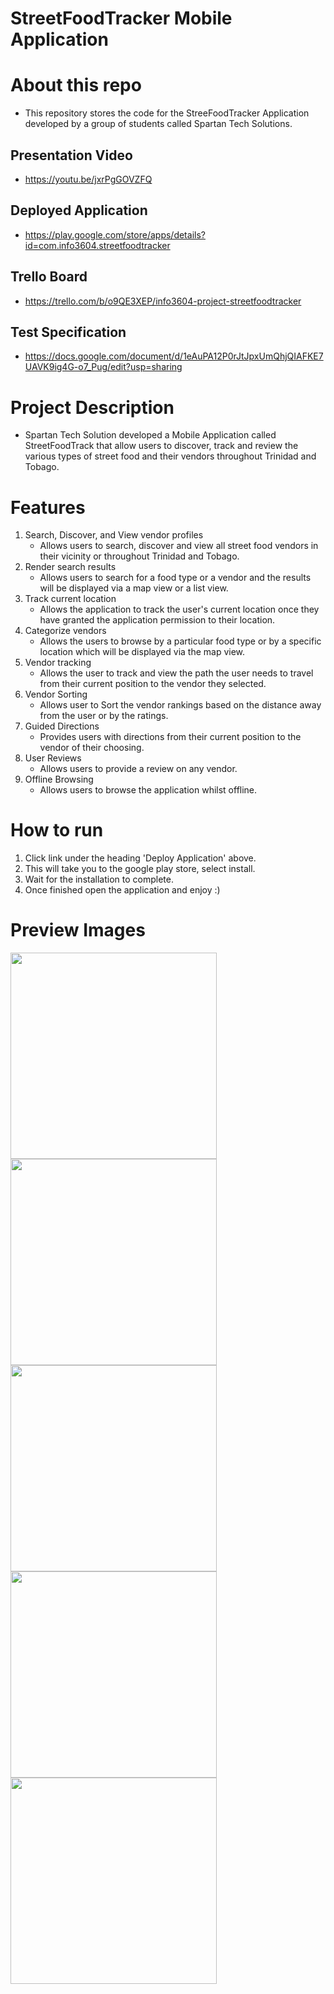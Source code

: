 # StreetFoodTracker Mobile Application
# About this repo
  - This repository stores the code for the StreeFoodTracker Application developed by a group of students called Spartan Tech Solutions.
  ## Presentation Video
   - https://youtu.be/jxrPgGOVZFQ
  ## Deployed Application
   - https://play.google.com/store/apps/details?id=com.info3604.streetfoodtracker
  ## Trello Board 
   - https://trello.com/b/o9QE3XEP/info3604-project-streetfoodtracker

  ## Test Specification 
   - https://docs.google.com/document/d/1eAuPA12P0rJtJpxUmQhjQIAFKE7UAVK9ig4G-o7_Pug/edit?usp=sharing 

# Project Description
  - Spartan Tech Solution developed a Mobile Application called StreetFoodTrack that allow users to discover, track and review the various types of street food       and their vendors throughout Trinidad and Tobago.

# Features 

1. Search, Discover, and View vendor profiles
	- Allows users to search, discover and view all street food vendors in their vicinity or throughout Trinidad and Tobago. 
2. Render search results
	- Allows users to search for a food type or a vendor and the results will be displayed via a map view or a list view. 
3. Track current location
	- Allows the application to track the user's current location once they have granted the application permission to their location. 
4. Categorize vendors
	- Allows the users to browse by a particular food type or by a specific location which will be displayed via the map view. 
5. Vendor tracking
	- Allows the user to track and view the path the user needs to travel from their current position to the vendor they selected. 
6. Vendor Sorting
	- Allows user to Sort the vendor rankings based on the distance away from the user or by the ratings. 
7. Guided Directions
	- Provides users with directions from their current position to the vendor of their choosing. 
8. User Reviews 
	- Allows users to provide a review on any vendor.
9. Offline Browsing 
	- Allows users to browse the application whilst offline.

# How to run
  1. Click link under the heading 'Deploy Application' above.
  2. This will take you to the google play store, select install.
  3. Wait for the installation to complete.
  4. Once finished open the application and enjoy :)

# Preview Images 
<p align="left">
	<img src="https://github.com/satash007/StreetFoodTracker/blob/master/Screenshots/19-04-2022/Screenshot_20220419_093849.png" width="330">
	<img src="https://github.com/satash007/StreetFoodTracker/blob/master/Screenshots/19-04-2022/Screenshot_20220419_093930.png" width="330">
	<img src="https://github.com/satash007/StreetFoodTracker/blob/master/Screenshots/19-04-2022/Screenshot_20220419_094002.png" width="330">
	<img src="https://github.com/satash007/StreetFoodTracker/blob/master/Screenshots/19-04-2022/Screenshot_20220419_095312.png" width="330">
	<img src="https://github.com/satash007/StreetFoodTracker/blob/master/Screenshots/19-04-2022/Screenshot_20220419_095331.png" width="330">
</p>
